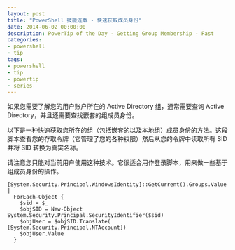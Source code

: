 ```yaml
---
layout: post
title: "PowerShell 技能连载 - 快速获取成员身份"
date: 2014-06-02 00:00:00
description: PowerTip of the Day - Getting Group Membership - Fast
categories:
- powershell
- tip
tags:
- powershell
- tip
- powertip
- series
---
```

如果您需要了解您的用户账户所在的 Active Directory 组，通常需要查询 Active Directory，并且还需要查找嵌套的组成员身份。

以下是一种快速获取您所在的组（包括嵌套的以及本地组）成员身份的方法。这段脚本查看您的存取令牌（它管理了您的各种权限）然后从您的令牌中读取所有 SID 并将 SID 转换为真实名称。

请注意您只能对当前用户使用这种技术。它很适合用作登录脚本，用来做一些基于组成员身份的操作。

    [System.Security.Principal.WindowsIdentity]::GetCurrent().Groups.Value |
      ForEach-Object {
        $sid = $_
        $objSID = New-Object System.Security.Principal.SecurityIdentifier($sid)
        $objUser = $objSID.Translate( [System.Security.Principal.NTAccount])
        $objUser.Value
      }

<!--本文国际来源：[Getting Group Membership - Fast](http://community.idera.com/powershell/powertips/b/tips/posts/getting-group-membership-fast)-->
